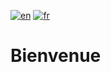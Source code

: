 [![en](https://img.shields.io/badge/lang-en-blue.svg)](https://github.com/culturecreates/artsdata-data-model/blob/master/README.md)
[![fr](https://img.shields.io/badge/lang-fr-green.svg)](https://github.com/culturecreates/artsdata-data-model/blob/master/README.fr.md)

# Bienvenue

